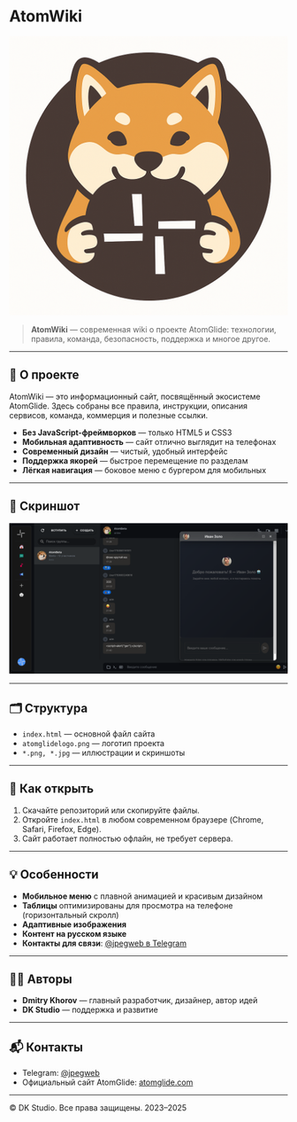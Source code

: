 # AtomWiki

![AtomWiki Logo](atomglidelogo.png)

> **AtomWiki** — современная wiki о проекте AtomGlide: технологии, правила, команда, безопасность, поддержка и многое другое.

---

## 🚀 О проекте
AtomWiki — это информационный сайт, посвящённый экосистеме AtomGlide. Здесь собраны все правила, инструкции, описания сервисов, команда, коммерция и полезные ссылки.

- **Без JavaScript-фреймворков** — только HTML5 и CSS3
- **Мобильная адаптивность** — сайт отлично выглядит на телефонах
- **Современный дизайн** — чистый, удобный интерфейс
- **Поддержка якорей** — быстрое перемещение по разделам
- **Лёгкая навигация** — боковое меню с бургером для мобильных

---

## 📸 Скриншот
![Скриншот AtomWiki](Снимок%20экрана%202025-07-13%20в%2014.31.39%20(2).png)

---

## 🗂️ Структура
- `index.html` — основной файл сайта
- `atomglidelogo.png` — логотип проекта
- `*.png, *.jpg` — иллюстрации и скриншоты

---

## 📱 Как открыть
1. Скачайте репозиторий или скопируйте файлы.
2. Откройте `index.html` в любом современном браузере (Chrome, Safari, Firefox, Edge).
3. Сайт работает полностью офлайн, не требует сервера.

---

## 💡 Особенности
- **Мобильное меню** с плавной анимацией и красивым дизайном
- **Таблицы** оптимизированы для просмотра на телефоне (горизонтальный скролл)
- **Адаптивные изображения**
- **Контент на русском языке**
- **Контакты для связи**: [@jpegweb в Telegram](https://t.me/jpegweb)

---

## 👨‍💻 Авторы
- **Dmitry Khorov** — главный разработчик, дизайнер, автор идей
- **DK Studio** — поддержка и развитие

---

## 📬 Контакты
- Telegram: [@jpegweb](https://t.me/jpegweb)
- Официальный сайт AtomGlide: [atomglide.com](https://atomglide.com)

---

© DK Studio. Все права защищены. 2023–2025 